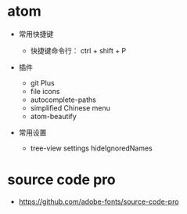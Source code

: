 # atom

- 常用快捷键

  - 快捷键命令行： ctrl + shift + P

- 插件

  - git Plus
  - file icons
  - autocomplete-paths
  - simplified Chinese menu
  - atom-beautify

- 常用设置

  - tree-view settings hideIgnoredNames

# source code pro

- <https://github.com/adobe-fonts/source-code-pro>
